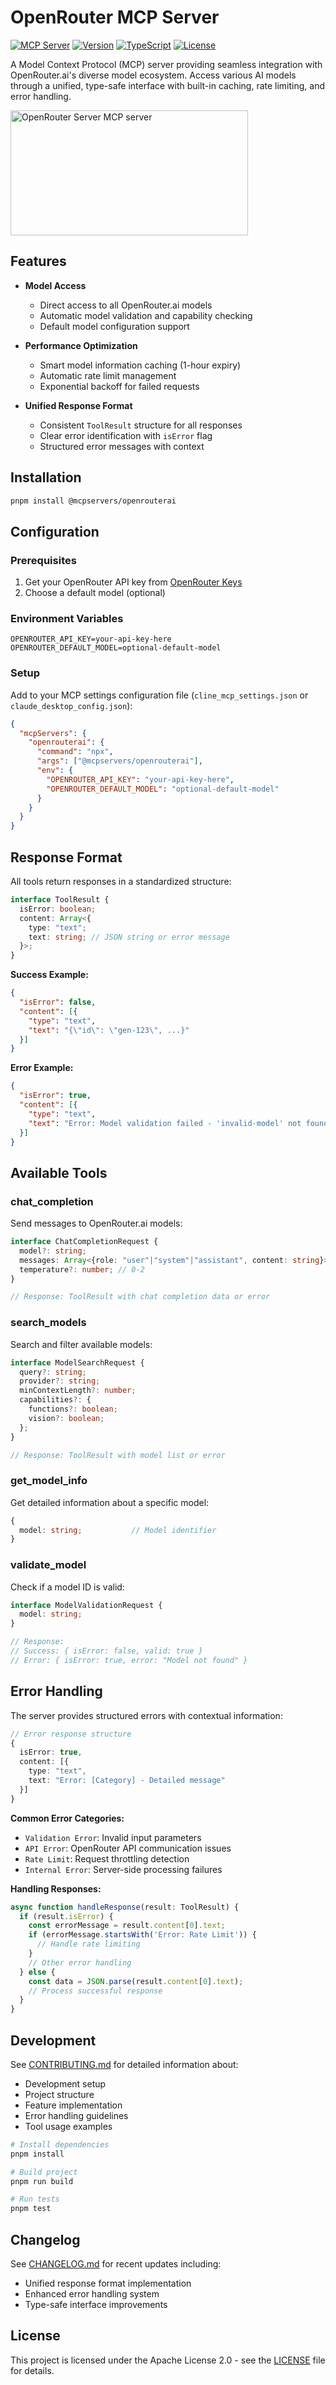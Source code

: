 # OpenRouter MCP Server

[![MCP Server](https://img.shields.io/badge/MCP-Server-green)](https://github.com/heltonteixeira/openrouterai)
[![Version](https://img.shields.io/badge/version-2.2.0-blue)](CHANGELOG.md)
[![TypeScript](https://img.shields.io/badge/language-TypeScript-blue)](https://www.typescriptlang.org/)
[![License](https://img.shields.io/badge/license-Apache%202.0-brightgreen)](LICENSE)

A Model Context Protocol (MCP) server providing seamless integration with OpenRouter.ai's diverse model ecosystem. Access various AI models through a unified, type-safe interface with built-in caching, rate limiting, and error handling.

<a href="https://glama.ai/mcp/servers/xdnmf8yei0"><img width="380" height="200" src="https://glama.ai/mcp/servers/xdnmf8yei0/badge" alt="OpenRouter Server MCP server" /></a>

## Features

- **Model Access**
  - Direct access to all OpenRouter.ai models
  - Automatic model validation and capability checking
  - Default model configuration support

- **Performance Optimization**
  - Smart model information caching (1-hour expiry)
  - Automatic rate limit management
  - Exponential backoff for failed requests

- **Unified Response Format**
  - Consistent `ToolResult` structure for all responses
  - Clear error identification with `isError` flag
  - Structured error messages with context
## Installation

```bash
pnpm install @mcpservers/openrouterai
```

## Configuration

### Prerequisites

1. Get your OpenRouter API key from [OpenRouter Keys](https://openrouter.ai/keys)
2. Choose a default model (optional)

### Environment Variables
```env
OPENROUTER_API_KEY=your-api-key-here
OPENROUTER_DEFAULT_MODEL=optional-default-model
```

### Setup

Add to your MCP settings configuration file (`cline_mcp_settings.json` or `claude_desktop_config.json`):

```json
{
  "mcpServers": {
    "openrouterai": {
      "command": "npx",
      "args": ["@mcpservers/openrouterai"],
      "env": {
        "OPENROUTER_API_KEY": "your-api-key-here",
        "OPENROUTER_DEFAULT_MODEL": "optional-default-model"
      }
    }
  }
}
```

## Response Format

All tools return responses in a standardized structure:

```typescript
interface ToolResult {
  isError: boolean;
  content: Array<{
    type: "text";
    text: string; // JSON string or error message
  }>;
}
```

**Success Example:**
```json
{
  "isError": false,
  "content": [{
    "type": "text",
    "text": "{\"id\": \"gen-123\", ...}"
  }]
}
```

**Error Example:**
```json
{
  "isError": true,
  "content": [{
    "type": "text",
    "text": "Error: Model validation failed - 'invalid-model' not found"
  }]
}
```

## Available Tools

### chat_completion

Send messages to OpenRouter.ai models:

```typescript
interface ChatCompletionRequest {
  model?: string;
  messages: Array<{role: "user"|"system"|"assistant", content: string}>;
  temperature?: number; // 0-2
}

// Response: ToolResult with chat completion data or error
```

### search_models

Search and filter available models:

```typescript
interface ModelSearchRequest {
  query?: string;
  provider?: string;
  minContextLength?: number;
  capabilities?: {
    functions?: boolean;
    vision?: boolean;
  };
}

// Response: ToolResult with model list or error
```

### get_model_info

Get detailed information about a specific model:

```typescript
{
  model: string;           // Model identifier
}
```

### validate_model

Check if a model ID is valid:

```typescript
interface ModelValidationRequest {
  model: string;
}

// Response: 
// Success: { isError: false, valid: true }
// Error: { isError: true, error: "Model not found" }
```

## Error Handling

The server provides structured errors with contextual information:

```typescript
// Error response structure
{
  isError: true,
  content: [{
    type: "text",
    text: "Error: [Category] - Detailed message"
  }]
}
```

**Common Error Categories:**
- `Validation Error`: Invalid input parameters
- `API Error`: OpenRouter API communication issues
- `Rate Limit`: Request throttling detection
- `Internal Error`: Server-side processing failures

**Handling Responses:**
```typescript
async function handleResponse(result: ToolResult) {
  if (result.isError) {
    const errorMessage = result.content[0].text;
    if (errorMessage.startsWith('Error: Rate Limit')) {
      // Handle rate limiting
    }
    // Other error handling
  } else {
    const data = JSON.parse(result.content[0].text);
    // Process successful response
  }
}
```

## Development

See [CONTRIBUTING.md](CONTRIBUTING.md) for detailed information about:
- Development setup
- Project structure
- Feature implementation
- Error handling guidelines
- Tool usage examples

```bash
# Install dependencies
pnpm install

# Build project
pnpm run build

# Run tests
pnpm test
```

## Changelog
See [CHANGELOG.md](./CHANGELOG.md) for recent updates including:
- Unified response format implementation
- Enhanced error handling system
- Type-safe interface improvements

## License

This project is licensed under the Apache License 2.0 - see the [LICENSE](LICENSE) file for details.